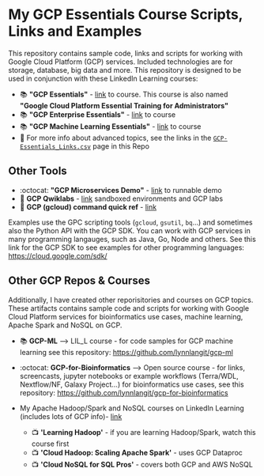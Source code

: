 # My GCP Essentials Course Scripts, Links and Examples

This repository contains sample code, links and scripts for working with Google Cloud Platform (GCP) services. Included technologies are for storage, database, big data and more.  This repository is designed to be used in conjunction with these LinkedIn Learning courses: 
- 📚 **"GCP Essentials"** - [link](https://www.linkedin.com/learning/google-cloud-platform-essential-training-4) to course. This course is also named **"Google Cloud Platform Essential Training for Administrators"**
- 📚 **"GCP Enterprise Essentials"** - [link](https://www.linkedin.com/learning/google-cloud-platform-for-enterprise-essential-training) to course
- 📚 **"GCP Machine Learning Essentials"** - [link](https://www.linkedin.com/learning/google-cloud-platform-for-machine-learning-essential-training) to course
- 📘 For more info about advanced topics, see the links in the [`GCP-Essentials_Links.csv`](https://github.com/lynnlangit/gcp-essentials/blob/master/GCP-Essentials-Links.csv) page in this Repo

## Other Tools
- :octocat: **"GCP Microservices Demo"** - [link](https://github.com/GoogleCloudPlatform/microservices-demo) to runnable demo
- 📔 **GCP Qwiklabs** - [link](https://www.qwiklabs.com/) sandboxed environments and GCP labs
- 📘 **GCP (gcloud) command quick ref** - [link](https://github.com/gagandeepreehal/Cheatsheets/blob/main/Network%2C%20Cloud%20%26%20Security/Google%20Cloud.pdf)

Examples use the GPC scripting tools (`gcloud`, `gsutil`, `bq`...) and sometimes also the Python API with the GCP SDK.  You can work with GCP services in many programming langauges, such as Java, Go, Node and others. See this link for the GCP SDK to see examples for other programming languages: https://cloud.google.com/sdk/  


## Other GCP Repos & Courses

Additionally, I have created other reporisitories and courses on GCP topics.  These artifacts contains sample code and scripts for working with Google Cloud Platform services for bioinformatics use cases, machine learning, Apache Spark and NoSQL on GCP.  

- 📚 **GCP-ML** --> LIL_L course - for code samples for GCP machine learning see this repository: https://github.com/lynnlangit/gcp-ml
- :octocat: **GCP-for-Bioinformatics** --> Open source course - for links, screencasts, jupyter notebooks or example workflows (Terra/WDL, Nextflow/NF, Galaxy Project...) for bioinformatics use cases, see this repository: https://github.com/lynnlangit/gcp-for-bioinformatics

- My Apache Hadoop/Spark and NoSQL courses on LinkedIn Learning (includes lots of GCP info)- [link](https://www.linkedin.com/learning/search?entityType=COURSE&keywords=hadoop%20spark%20langit)
  - 📺 **'Learning Hadoop'** - if you are learning Hadoop/Spark, watch this course first
  - 📺 **'Cloud Hadoop: Scaling Apache Spark'** - uses GCP Dataproc
  - 📺 **'Cloud NoSQL for SQL Pros'** - covers both GCP and AWS NoSQL


